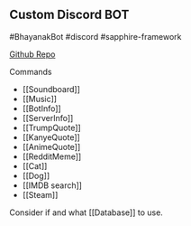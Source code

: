 ## Custom Discord BOT

#BhayanakBot #discord #sapphire-framework  

[Github Repo](https://github.com/theHimanshuShekhar/BhayanakBot)

Commands
- [[Soundboard]]
- [[Music]]
- [[BotInfo]]
- [[ServerInfo]]
- [[TrumpQuote]]
- [[KanyeQuote]]
- [[AnimeQuote]]
- [[RedditMeme]]
- [[Cat]]
- [[Dog]]
- [[IMDB search]]
- [[Steam]]

Consider if and what [[Database]] to use.